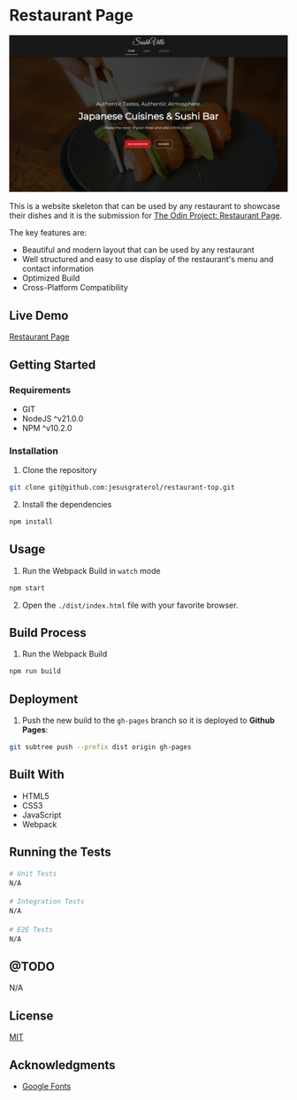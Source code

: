 # Restaurant Page

![Restaurant Page](./readme-assets/screenshot-01.png)

This is a website skeleton that can be used by any restaurant to showcase their dishes and it is the submission for [The Odin Project: Restaurant Page](https://www.theodinproject.com/lessons/node-path-javascript-restaurant-page). 

The key features are:

- Beautiful and modern layout that can be used by any restaurant
- Well structured and easy to use display of the restaurant's menu and contact information
- Optimized Build
- Cross-Platform Compatibility





## Live Demo

[Restaurant Page](https://jesusgraterol.github.io/restaurant-top/)





## Getting Started

### Requirements

- GIT
- NodeJS ^v21.0.0
- NPM ^v10.2.0

### Installation

1) Clone the repository
```bash
git clone git@github.com:jesusgraterol/restaurant-top.git
```

2) Install the dependencies
```bash
npm install
```




## Usage

1) Run the Webpack Build in `watch` mode

```bash
npm start
```

2) Open the `./dist/index.html` file with your favorite browser.




## Build Process

1) Run the Webpack Build
```bash
npm run build
```



## Deployment

1) Push the new build to the `gh-pages` branch so it is deployed to **Github Pages**:

```bash
git subtree push --prefix dist origin gh-pages
```






## Built With

- HTML5
- CSS3
- JavaScript
- Webpack





## Running the Tests

```bash
# Unit Tests
N/A

# Integration Tests
N/A

# E2E Tests
N/A
```





## @TODO

N/A





## License

[MIT](https://choosealicense.com/licenses/mit/)





## Acknowledgments

- [Google Fonts](https://fonts.google.com/icons)